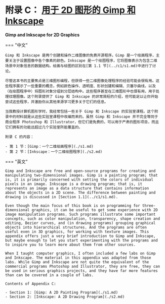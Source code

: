 # **附录 C：**  [用于 2D 图形的 Gimp 和 Inkscape](./a3/index.md)

**Gimp and Inkscape for 2D Graphics**

=== "中文"

    Gimp 和 Inkscape 是两个创建和操作二维图像的免费开源程序。Gimp 是一个绘画程序，主要关注于设置图像中各个像素的颜色。Inkscape 是一个绘图程序，它将图像表示为包含二维场景中对象信息的数据结构。绘画与绘图的区别在[第 1.1 节](../c1/s1.md)中进行了讨论。

    尽管这本书的主要焦点是三维图形编程，但获得一些二维图像处理程序的经验可能会很有用。这些程序展示了一些重要的概念，例如颜色操作、透明度、形状创建和编辑、贝塞尔曲线，以及（在绘图程序中）将图形对象分组到分层结构中。这些程序甚至在三维图形中也很有用，用于处理纹理图像。这个附录提供了 Gimp 和 Inkscape 的非常简短的介绍，但可能足以让你开始尝试这些程序，并激励你从其他来源学习更多关于它们的信息。

    当我教授计算机图形学时，我经常包括一些关于 Gimp 和 Inkscape 的实验室课程。这个附录中的材料就是从这些实验室课程中改编而来的。虽然 Gimp 和 Inkscape 并不完全等同于商业程序 Photoshop 和 Illustrator，但它们是免费的，可以用于严肃的图形项目，而且它们拥有的功能远超过几个实验室所能覆盖的。

    附录 C 的内容：

    - 第 1 节：[Gimp：一个二维绘画程序](./s1.md)
    - 第 2 节：[Inkscape：一个二维绘图程序](./s2.md)


=== "英文"

    Gimp and Inkscape are free and open-source programs for creating and manipulating two-dimensional images. Gimp is a painting program; that is, it is primarily concerned with setting the colors of individual pixels in an image. Inkscape is a drawing program; that is, it represents an image as a data structure that contains information about the objects in a 2D scene. The difference between painting and drawing is discussed in [Section 1.1](../c1/s1.md).

    Even though the main focus of this book is on programming for three-dimensional graphics, it can be useful to get some experience with 2D image manipulation programs. Such programs illustrate some important concepts, such as color manipulation, transparency, shape creation and editing, Bezier curves, and (in drawing programs) grouping graphical objects into hierarchical structures. And the programs are often useful even in 3D graphics, for working with texture images. This appendix offers just a very brief introduction to Gimp and Inkscape, but maybe enough to let you start experimenting with the programs and to inspire you to learn more about them from other sources.

    When I taught computer graphics, I often included a few labs on Gimp and Inkscape. The material in this appendix was adapted from those labs. While Gimp and Inkscape are not quite the equivalent of the commercial programs Photoshop and Illustrator, they are free, they can be used in serious graphics projects, and they have far more features than can be covered in a couple of labs.

    Contents of Appendix C:

    - Section 1: [Gimp: A 2D Painting Program](./s1.md)
    - Section 2: [Inkscape: A 2D Drawing Program](./s2.md)
